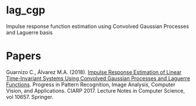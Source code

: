# lag_cgp
Impulse response function estimation using Convolved Gaussian Processes and Laguerre basis

# Papers
Guarnizo C., Álvarez M.A. (2018). [Impulse Response Estimation of Linear Time-Invariant Systems Using Convolved Gaussian Processes and Laguerre Functions](https://link.springer.com/chapter/10.1007/978-3-319-75193-1_34). Progress in Pattern Recognition, Image Analysis, Computer Vision, and Applications. CIARP 2017. Lecture Notes in Computer Science, vol 10657. Springer.
